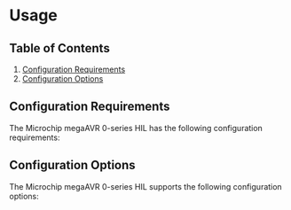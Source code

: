 # Usage

## Table of Contents

1. [Configuration Requirements](#configuration-requirements)
1. [Configuration Options](#configuration-options)

## Configuration Requirements

The Microchip megaAVR 0-series HIL has the following configuration requirements:

## Configuration Options

The Microchip megaAVR 0-series HIL supports the following configuration options:
